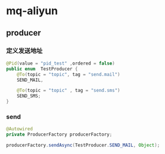 # mq-aliyun

## producer

### 定义发送地址
```java
@Pid(value = "pid_test" ,ordered = false)
public enum  TestProducer {
    @To(topic = "topic", tag = "send.mail")
    SEND_MAIL,

    @To(topic = "topic" , tag = "send.sms")
    SEND_SMS;
}
```
### send
```java
@Autowired
private ProducerFactory producerFactory;

producerFactory.sendAsync(TestProducer.SEND_MAIL, Object);
```